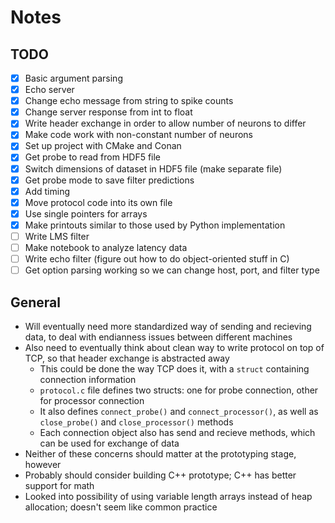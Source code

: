 # Notes

## TODO

- [x] Basic argument parsing
- [x] Echo server
- [x] Change echo message from string to spike counts
- [x] Change server response from int to float
- [x] Write header exchange in order to allow number of neurons to differ
- [x] Make code work with non-constant number of neurons
- [x] Set up project with CMake and Conan
- [x] Get probe to read from HDF5 file
- [x] Switch dimensions of dataset in HDF5 file (make separate file)
- [x] Get probe mode to save filter predictions
- [x] Add timing
- [x] Move protocol code into its own file
- [x] Use single pointers for arrays
- [x] Make printouts similar to those used by Python implementation
- [ ] Write LMS filter
- [ ] Make notebook to analyze latency data
- [ ] Write echo filter (figure out how to do object-oriented stuff in C)
- [ ] Get option parsing working so we can change host, port, and filter type

## General

- Will eventually need more standardized way of sending and recieving data, to deal with endianness issues between different machines
- Also need to eventually think about clean way to write protocol on top of TCP, so that header exchange is abstracted away
    - This could be done the way TCP does it, with a `struct` containing connection information
    - `protocol.c` file defines two structs: one for probe connection, other for processor connection
    - It also defines `connect_probe()` and `connect_processor()`, as well as `close_probe()` and `close_processor()` methods
    - Each connection object also has send and recieve methods, which can be used for exchange of data
- Neither of these concerns should matter at the prototyping stage, however
- Probably should consider building C++ prototype; C++ has better support for math
- Looked into possibility of using variable length arrays instead of heap allocation; doesn't seem like common practice
